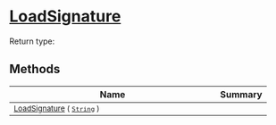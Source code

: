 # [LoadSignature](./ImageLoader-100663884.md)


Return type:
## Methods

| Name | Summary | 
| --- | --- | 
| <sub>[LoadSignature](./ImageLoader-100663884.md) ( [`String`](https://docs.microsoft.com/en-us/dotnet/api/System.String) )</sub><img width=200/>| <sub></sub>| <br>


